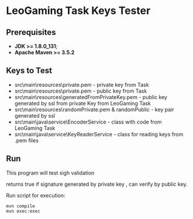 # LeoGaming Task Keys Tester
## Prerequisites
* **JDK >= 1.8.0_131**;
* **Apache Maven >= 3.5.2**
## Keys to Test
* src\main\resources\private.pem - private key from Task
* src\main\resources\private.pem - public key from Task
* src\main\resources\generatedFromPrivateKey.pem - public key generated by ssl from private Key from LeoGaming Task
* src\main\resources\randomPrivate.pem & randomPublic - key pair generated by ssl
* src\main\java\service\EncoderService - class with code from LeoGaming Task
* src\main\java\service\KeyReaderService - class for reading keys from .pem files

## Run 
This program will test sigh validation

returns true if signature generated by private key , can verify by public key.

Run script for execution:
```
mvn compile
mvn exec:exec
```

